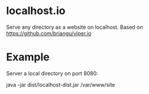 localhost.io
============

Serve any directory as a website on localhost.  Based on https://github.com/briangu/viper.io

Example
=======

Server a local directory on port 8080:

  java -jar dist/localhost-dist.jar /var/www/site

